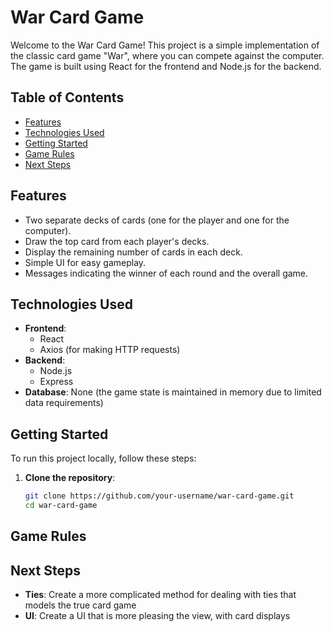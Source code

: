 # War Card Game

Welcome to the War Card Game! This project is a simple implementation of the classic card game "War", where you can compete against the computer. The game is built using React for the frontend and Node.js for the backend.

## Table of Contents

- [Features](#features)
- [Technologies Used](#technologies-used)
- [Getting Started](#getting-started)
- [Game Rules](#game-rules)
- [Next Steps](#next-steps)

## Features

- Two separate decks of cards (one for the player and one for the computer).
- Draw the top card from each player's decks.
- Display the remaining number of cards in each deck.
- Simple UI for easy gameplay.
- Messages indicating the winner of each round and the overall game.

## Technologies Used

- **Frontend**: 
  - React
  - Axios (for making HTTP requests)
- **Backend**: 
  - Node.js
  - Express
- **Database**: None (the game state is maintained in memory due to limited data requirements)

## Getting Started

To run this project locally, follow these steps:

1. **Clone the repository**:

   ```bash
   git clone https://github.com/your-username/war-card-game.git
   cd war-card-game

## Game Rules

## Next Steps
- **Ties**: Create a more complicated method for dealing with ties that models the true card game
- **UI**: Create a UI that is more pleasing the view, with card displays 